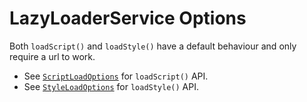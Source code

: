 # LazyLoaderService Options
Both `loadScript()` and `loadStyle()` have a default behaviour and only require a url to work.

* See [`ScriptLoadOptions`](https://dev.azure.com/BeSpunky/BeSpunky%20Libraries/_git/angular-zen?path=%2Fprojects%2Fbespunky%2Fangular-zen%2Fsrc%2Flib%2Fasync%2FLazyLoader%2Fscript-load-options.ts&version=GBmaster) for `loadScript()` API.
* See [`StyleLoadOptions`](https://dev.azure.com/BeSpunky/BeSpunky%20Libraries/_git/angular-zen?path=%2Fprojects%2Fbespunky%2Fangular-zen%2Fsrc%2Flib%2Fasync%2FLazyLoader%2Fstyle-load-options.ts&version=GBmaster) for `loadStyle()` API.
